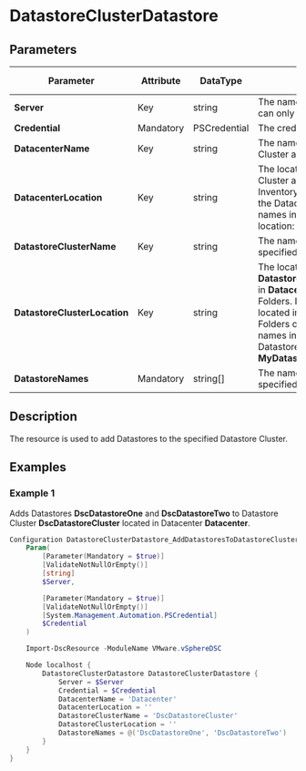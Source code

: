 # DatastoreClusterDatastore

## Parameters

| Parameter | Attribute | DataType | Description | Allowed Values |
| --- | --- | --- | --- | --- |
| **Server** | Key | string | The name of the Server we are trying to connect to. The Server can only be a vCenter Server. ||
| **Credential** | Mandatory | PSCredential | The credentials needed for connection to the specified Server. ||
| **DatacenterName** | Key | string | The name of the Datacenter where the specified Datastore Cluster and Datastores are located. ||
| **DatacenterLocation** | Key | string | The location of the Datacenter where the specified Datastore Cluster and Datastores are located. The Root Folder of the Inventory is not part of the location. Empty location means that the Datacenter is in the Root Folder of the Inventory. The Folder names in the location are separated by '/'. Example Datacenter location: **MyDatacentersFolderOne/MyDatacentersFolderTwo**. ||
| **DatastoreClusterName** | Key | string | The name of the Datastore Cluster located in the Datacenter specified in **DatacenterName** key property. ||
| **DatastoreClusterLocation** | Key | string | The location of the Datastore Cluster with name specified in **DatastoreClusterName** key property in the Datacenter specified in **DatacenterName** key property. Location consists of 0 or more Folders. Empty location means that the Datastore Cluster is located in the Datastore Folder of the Datacenter. The Root Folders of the Datacenter are not part of the location. Folder names in the location are separated by '/'. Example location for a Datastore Cluster: **MyDatastoreClusterFolderOne/MyDatastoreClusterFolderTwo**. ||
| **DatastoreNames**| Mandatory | string[] | The names of the Datastores that should be located in the specified Datastore Cluster. ||

## Description

The resource is used to add Datastores to the specified Datastore Cluster.

## Examples

### Example 1

Adds Datastores **DscDatastoreOne** and **DscDatastoreTwo** to Datastore Cluster **DscDatastoreCluster** located in Datacenter **Datacenter**.

```powershell
Configuration DatastoreClusterDatastore_AddDatastoresToDatastoreCluster_Config {
    Param(
        [Parameter(Mandatory = $true)]
        [ValidateNotNullOrEmpty()]
        [string]
        $Server,

        [Parameter(Mandatory = $true)]
        [ValidateNotNullOrEmpty()]
        [System.Management.Automation.PSCredential]
        $Credential
    )

    Import-DscResource -ModuleName VMware.vSphereDSC

    Node localhost {
        DatastoreClusterDatastore DatastoreClusterDatastore {
            Server = $Server
            Credential = $Credential
            DatacenterName = 'Datacenter'
            DatacenterLocation = ''
            DatastoreClusterName = 'DscDatastoreCluster'
            DatastoreClusterLocation = ''
            DatastoreNames = @('DscDatastoreOne', 'DscDatastoreTwo')
        }
    }
}
```
